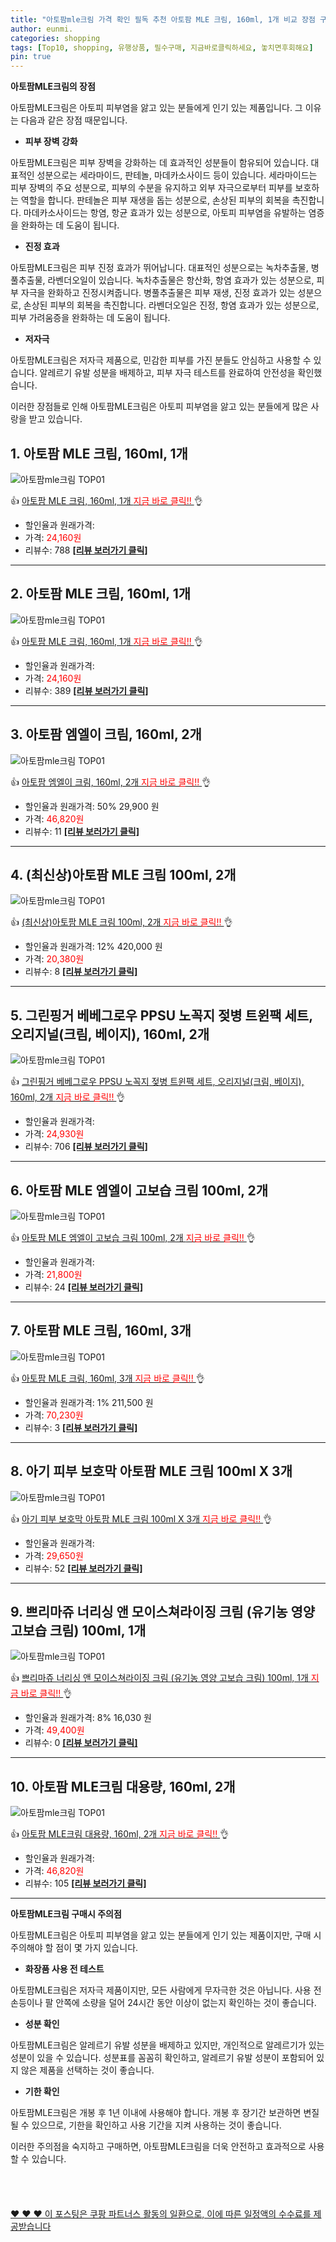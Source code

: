 ```yaml
---
title: "아토팜mle크림 가격 확인 필독 추천 아토팜 MLE 크림, 160ml, 1개 비교 장점 구매가이드"
author: eunmi.
categories: shopping
tags: [Top10, shopping, 유행상품, 필수구매, 지금바로클릭하세요, 놓치면후회해요]
pin: true
---
```

**아토팜MLE크림의 장점**

아토팜MLE크림은 아토피 피부염을 앓고 있는 분들에게 인기 있는 제품입니다. 그 이유는 다음과 같은 장점 때문입니다.

* **피부 장벽 강화**

아토팜MLE크림은 피부 장벽을 강화하는 데 효과적인 성분들이 함유되어 있습니다. 대표적인 성분으로는 세라마이드, 판테놀, 마데카소사이드 등이 있습니다. 세라마이드는 피부 장벽의 주요 성분으로, 피부의 수분을 유지하고 외부 자극으로부터 피부를 보호하는 역할을 합니다. 판테놀은 피부 재생을 돕는 성분으로, 손상된 피부의 회복을 촉진합니다. 마데카소사이드는 항염, 항균 효과가 있는 성분으로, 아토피 피부염을 유발하는 염증을 완화하는 데 도움이 됩니다.

* **진정 효과**

아토팜MLE크림은 피부 진정 효과가 뛰어납니다. 대표적인 성분으로는 녹차추출물, 병풀추출물, 라벤더오일이 있습니다. 녹차추출물은 항산화, 항염 효과가 있는 성분으로, 피부 자극을 완화하고 진정시켜줍니다. 병풀추출물은 피부 재생, 진정 효과가 있는 성분으로, 손상된 피부의 회복을 촉진합니다. 라벤더오일은 진정, 항염 효과가 있는 성분으로, 피부 가려움증을 완화하는 데 도움이 됩니다.

* **저자극**

아토팜MLE크림은 저자극 제품으로, 민감한 피부를 가진 분들도 안심하고 사용할 수 있습니다. 알레르기 유발 성분을 배제하고, 피부 자극 테스트를 완료하여 안전성을 확인했습니다.

이러한 장점들로 인해 아토팜MLE크림은 아토피 피부염을 앓고 있는 분들에게 많은 사랑을 받고 있습니다.

   

## 1. 아토팜 MLE 크림, 160ml, 1개

![아토팜mle크림 TOP01](https://thumbnail10.coupangcdn.com/thumbnails/remote/230x230ex/image/retail/images/1331424713366067-acdefba1-3dfe-4b6d-b939-250b1d19dc9d.png)


👍 [아토팜 MLE 크림, 160ml, 1개 <font color=red> 지금 바로 클릭!! </font> ](https://link.coupang.com/re/AFFSDP?lptag=AF3617701&subid=GithubCoopas&pageKey=4876504068&traceid=V0-153&itemId=6344300616&vendorItemId=3066623754) 👌 


- 할인율과 원래가격: 
- 가격: <span style='color:red'>24,160원</span>
- 리뷰수: 788  [**[리뷰 보러가기 클릭]**](https://link.coupang.com/re/AFFSDP?lptag=AF3617701&subid=GithubCoopas&pageKey=4876504068&traceid=V0-153&itemId=6344300616&vendorItemId=3066623754)

---


   

## 2. 아토팜 MLE 크림, 160ml, 1개

![아토팜mle크림 TOP01](https://thumbnail10.coupangcdn.com/thumbnails/remote/230x230ex/image/retail/images/1331424713366067-acdefba1-3dfe-4b6d-b939-250b1d19dc9d.png)


👍 [아토팜 MLE 크림, 160ml, 1개 <font color=red> 지금 바로 클릭!! </font> ](https://link.coupang.com/re/AFFSDP?lptag=AF3617701&subid=GithubCoopas&pageKey=4876504068&traceid=V0-153&itemId=6344300616&vendorItemId=3066623754) 👌 


- 할인율과 원래가격: 
- 가격: <span style='color:red'>24,160원</span>
- 리뷰수: 389  [**[리뷰 보러가기 클릭]**](https://link.coupang.com/re/AFFSDP?lptag=AF3617701&subid=GithubCoopas&pageKey=4876504068&traceid=V0-153&itemId=6344300616&vendorItemId=3066623754)

---


   

## 3. 아토팜 엠엘이 크림, 160ml, 2개

![아토팜mle크림 TOP01](https://thumbnail7.coupangcdn.com/thumbnails/remote/230x230ex/image/retail/images/c7ac358f-932a-4d2f-9744-5500e3a092e07274997642143777539.png)


👍 [아토팜 엠엘이 크림, 160ml, 2개 <font color=red> 지금 바로 클릭!! </font> ](https://link.coupang.com/re/AFFSDP?lptag=AF3617701&subid=GithubCoopas&pageKey=4876504068&traceid=V0-153&itemId=18336200853&vendorItemId=85480600252) 👌 


- 할인율과 원래가격: 50%  29,900   원
- 가격: <span style='color:red'>46,820원</span>
- 리뷰수: 11  [**[리뷰 보러가기 클릭]**](https://link.coupang.com/re/AFFSDP?lptag=AF3617701&subid=GithubCoopas&pageKey=4876504068&traceid=V0-153&itemId=18336200853&vendorItemId=85480600252)

---


   

## 4. (최신상)아토팜 MLE 크림 100ml, 2개

![아토팜mle크림 TOP01](https://thumbnail8.coupangcdn.com/thumbnails/remote/230x230ex/image/vendor_inventory/d338/3e4c6f4c742f8f7d4169c965c360c08b8c1bac8a5fd52f3878fc495385b2.PNG)


👍 [(최신상)아토팜 MLE 크림 100ml, 2개 <font color=red> 지금 바로 클릭!! </font> ](https://link.coupang.com/re/AFFSDP?lptag=AF3617701&subid=GithubCoopas&pageKey=4876504068&traceid=V0-153&itemId=16130184771&vendorItemId=86414675530) 👌 


- 할인율과 원래가격: 12%  420,000   원
- 가격: <span style='color:red'>20,380원</span>
- 리뷰수: 8  [**[리뷰 보러가기 클릭]**](https://link.coupang.com/re/AFFSDP?lptag=AF3617701&subid=GithubCoopas&pageKey=4876504068&traceid=V0-153&itemId=16130184771&vendorItemId=86414675530)

---


   

## 5. 그린핑거 베베그로우 PPSU 노꼭지 젖병 트윈팩 세트, 오리지널(크림, 베이지), 160ml, 2개

![아토팜mle크림 TOP01](https://thumbnail8.coupangcdn.com/thumbnails/remote/230x230ex/image/retail/images/4115513969848019-7c1f4d8b-2d4f-4c27-b403-ba316a3f0bf1.jpg)


👍 [그린핑거 베베그로우 PPSU 노꼭지 젖병 트윈팩 세트, 오리지널(크림, 베이지), 160ml, 2개 <font color=red> 지금 바로 클릭!! </font> ](https://link.coupang.com/re/AFFSDP?lptag=AF3617701&subid=GithubCoopas&pageKey=7093357672&traceid=V0-153&itemId=17683456470&vendorItemId=84634042514) 👌 


- 할인율과 원래가격: 
- 가격: <span style='color:red'>24,930원</span>
- 리뷰수: 706  [**[리뷰 보러가기 클릭]**](https://link.coupang.com/re/AFFSDP?lptag=AF3617701&subid=GithubCoopas&pageKey=7093357672&traceid=V0-153&itemId=17683456470&vendorItemId=84634042514)

---


   

## 6. 아토팜 MLE 엠엘이 고보습 크림 100ml, 2개

![아토팜mle크림 TOP01](https://thumbnail6.coupangcdn.com/thumbnails/remote/230x230ex/image/vendor_inventory/d97d/e0727bc21374c90e35c7c7a69a2a9a5b15e57a6e87f80452353aebfae892.jpg)


👍 [아토팜 MLE 엠엘이 고보습 크림 100ml, 2개 <font color=red> 지금 바로 클릭!! </font> ](https://link.coupang.com/re/AFFSDP?lptag=AF3617701&subid=GithubCoopas&pageKey=7119373484&traceid=V0-153&itemId=20422119017&vendorItemId=87504192587) 👌 


- 할인율과 원래가격: 
- 가격: <span style='color:red'>21,800원</span>
- 리뷰수: 24  [**[리뷰 보러가기 클릭]**](https://link.coupang.com/re/AFFSDP?lptag=AF3617701&subid=GithubCoopas&pageKey=7119373484&traceid=V0-153&itemId=20422119017&vendorItemId=87504192587)

---


   

## 7. 아토팜 MLE 크림, 160ml, 3개

![아토팜mle크림 TOP01](https://thumbnail8.coupangcdn.com/thumbnails/remote/230x230ex/image/retail/images/4b1cd9fe-0a2d-478d-b6af-02431d137c3c2097576475067850196.png)


👍 [아토팜 MLE 크림, 160ml, 3개 <font color=red> 지금 바로 클릭!! </font> ](https://link.coupang.com/re/AFFSDP?lptag=AF3617701&subid=GithubCoopas&pageKey=4876504068&traceid=V0-153&itemId=14541487213&vendorItemId=85480600731) 👌 


- 할인율과 원래가격: 1%  211,500   원
- 가격: <span style='color:red'>70,230원</span>
- 리뷰수: 3  [**[리뷰 보러가기 클릭]**](https://link.coupang.com/re/AFFSDP?lptag=AF3617701&subid=GithubCoopas&pageKey=4876504068&traceid=V0-153&itemId=14541487213&vendorItemId=85480600731)

---


   

## 8. 아기 피부 보호막 아토팜 MLE 크림 100ml X 3개

![아토팜mle크림 TOP01](https://thumbnail8.coupangcdn.com/thumbnails/remote/230x230ex/image/vendor_inventory/d338/3e4c6f4c742f8f7d4169c965c360c08b8c1bac8a5fd52f3878fc495385b2.PNG)


👍 [아기 피부 보호막 아토팜 MLE 크림 100ml X 3개 <font color=red> 지금 바로 클릭!! </font> ](https://link.coupang.com/re/AFFSDP?lptag=AF3617701&subid=GithubCoopas&pageKey=4876504068&traceid=V0-153&itemId=8491863588&vendorItemId=86414675592) 👌 


- 할인율과 원래가격: 
- 가격: <span style='color:red'>29,650원</span>
- 리뷰수: 52  [**[리뷰 보러가기 클릭]**](https://link.coupang.com/re/AFFSDP?lptag=AF3617701&subid=GithubCoopas&pageKey=4876504068&traceid=V0-153&itemId=8491863588&vendorItemId=86414675592)

---


   

## 9. 쁘리마쥬 너리싱 앤 모이스쳐라이징 크림 (유기농 영양 고보습 크림) 100ml, 1개

![아토팜mle크림 TOP01](https://thumbnail10.coupangcdn.com/thumbnails/remote/230x230ex/image/vendor_inventory/ad99/e48c5a35e1604a2cd057b527fd2a553053c99a34a975a44d3ed836eb65af.jpg)


👍 [쁘리마쥬 너리싱 앤 모이스쳐라이징 크림 (유기농 영양 고보습 크림) 100ml, 1개 <font color=red> 지금 바로 클릭!! </font> ](https://link.coupang.com/re/AFFSDP?lptag=AF3617701&subid=GithubCoopas&pageKey=6159551544&traceid=V0-153&itemId=11944515298&vendorItemId=79217195610) 👌 


- 할인율과 원래가격: 8%  16,030   원
- 가격: <span style='color:red'>49,400원</span>
- 리뷰수: 0  [**[리뷰 보러가기 클릭]**](https://link.coupang.com/re/AFFSDP?lptag=AF3617701&subid=GithubCoopas&pageKey=6159551544&traceid=V0-153&itemId=11944515298&vendorItemId=79217195610)

---


   

## 10. 아토팜 MLE크림 대용량, 160ml, 2개

![아토팜mle크림 TOP01](https://thumbnail10.coupangcdn.com/thumbnails/remote/230x230ex/image/retail/images/d7f1fc10-e2ae-41b6-8f71-71feb81e83aa1264039247479675099.png)


👍 [아토팜 MLE크림 대용량, 160ml, 2개 <font color=red> 지금 바로 클릭!! </font> ](https://link.coupang.com/re/AFFSDP?lptag=AF3617701&subid=GithubCoopas&pageKey=1391825400&traceid=V0-153&itemId=19575258872&vendorItemId=86682945163) 👌 


- 할인율과 원래가격: 
- 가격: <span style='color:red'>46,820원</span>
- 리뷰수: 105  [**[리뷰 보러가기 클릭]**](https://link.coupang.com/re/AFFSDP?lptag=AF3617701&subid=GithubCoopas&pageKey=1391825400&traceid=V0-153&itemId=19575258872&vendorItemId=86682945163)

---
**아토팜MLE크림 구매시 주의점**

아토팜MLE크림은 아토피 피부염을 앓고 있는 분들에게 인기 있는 제품이지만, 구매 시 주의해야 할 점이 몇 가지 있습니다.

* **화장품 사용 전 테스트**

아토팜MLE크림은 저자극 제품이지만, 모든 사람에게 무자극한 것은 아닙니다. 사용 전 손등이나 팔 안쪽에 소량을 덜어 24시간 동안 이상이 없는지 확인하는 것이 좋습니다.

* **성분 확인**

아토팜MLE크림은 알레르기 유발 성분을 배제하고 있지만, 개인적으로 알레르기가 있는 성분이 있을 수 있습니다. 성분표를 꼼꼼히 확인하고, 알레르기 유발 성분이 포함되어 있지 않은 제품을 선택하는 것이 좋습니다.

* **기한 확인**

아토팜MLE크림은 개봉 후 1년 이내에 사용해야 합니다. 개봉 후 장기간 보관하면 변질될 수 있으므로, 기한을 확인하고 사용 기간을 지켜 사용하는 것이 좋습니다.

이러한 주의점을 숙지하고 구매하면, 아토팜MLE크림을 더욱 안전하고 효과적으로 사용할 수 있습니다.<br><br><br><br><br> [ ❤ ❤ ❤ 이 포스팅은 쿠팡 파트너스 활동의 일환으로, 이에 따른 일정액의 수수료를 제공받습니다](https://link.coupang.com/a/bcEFyh)